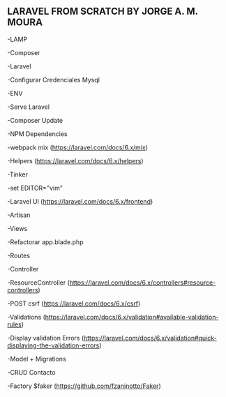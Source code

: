 ## LARAVEL FROM SCRATCH BY JORGE A. M. MOURA

-LAMP

-Composer

-Laravel

-Configurar Credenciales Mysql

-ENV

-Serve Laravel

-Composer Update

-NPM Dependencies

-webpack mix (https://laravel.com/docs/6.x/mix)

-Helpers (https://laravel.com/docs/6.x/helpers)

-Tinker

-set EDITOR="vim"

-Laravel UI (https://laravel.com/docs/6.x/frontend)

-Artisan

-Views

-Refactorar app.blade.php

-Routes

-Controller

-ResourceController (https://laravel.com/docs/6.x/controllers#resource-controllers)

-POST csrf (https://laravel.com/docs/6.x/csrf)

-Validations (https://laravel.com/docs/6.x/validation#available-validation-rules)

-Display validation Errors (https://laravel.com/docs/6.x/validation#quick-displaying-the-validation-errors)

-Model + Migrations

-CRUD Contacto

-Factory $faker (https://github.com/fzaninotto/Faker)
